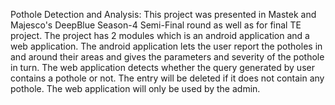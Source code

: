 Pothole Detection and Analysis:
This project was presented in Mastek and Majesco's DeepBlue Season-4 Semi-Final round as well as for final TE project.
The project has 2 modules which is an android application and a web application.
The android application lets the user report the potholes in and around their areas and gives the parameters and severity of the pothole in turn.
The web application detects whether the query generated by user contains a pothole or not. The entry will be deleted if it does not contain any pothole. The web application will only be used by the admin.
